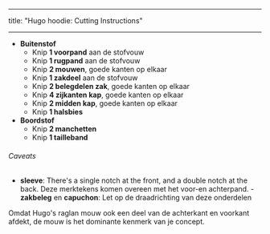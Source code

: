- - -
title: "Hugo hoodie: Cutting Instructions"
- - -

- **Buitenstof**
  - Knip **1 voorpand** aan de stofvouw
  - Knip **1 rugpand** aan de stofvouw
  - Knip **2 mouwen**, goede kanten op elkaar
  - Knip **1 zakdeel** aan de stofvouw
  - Knip **2 belegdelen zak**, goede kanten op elkaar
  - Knip **4 zijkanten kap**, goede kanten op elkaar
  - Knip **2 midden kap**, goede kanten op elkaar
  - Knip **1 halsbies**
- **Boordstof**
  - Knip **2 manchetten**
  - Knip **1 tailleband**

<Warning>

###### Caveats

- **sleeve**: There's a single notch at the front, and a double notch at the back. Deze merktekens komen overeen met het voor-en achterpand.
-**zakbeleg** en **capuchon**: Let op de draadrichting van deze onderdelen

Omdat Hugo's raglan mouw ook een deel van de achterkant en voorkant afdekt,
de mouw is het dominante kenmerk van je concept.

</Warning>
